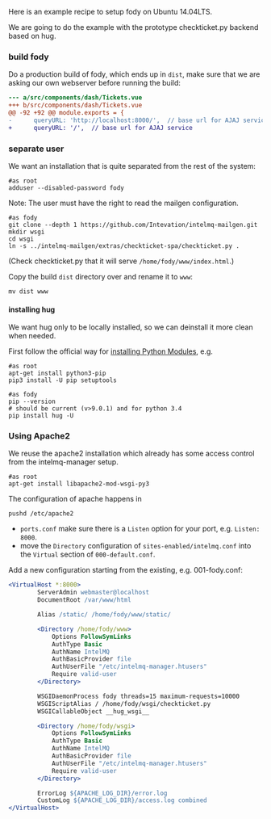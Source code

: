 Here is an example recipe to setup fody on Ubuntu 14.04LTS.

We are going to do the example with
the prototype checkticket.py backend based on hug.

### build fody

Do a production build of fody, which ends up in `dist`,
make sure that we are asking our own webserver before running the build:

```diff
--- a/src/components/dash/Tickets.vue
+++ b/src/components/dash/Tickets.vue
@@ -92 +92 @@ module.exports = {
-      queryURL: 'http://localhost:8000/',  // base url for AJAJ service
+      queryURL: '/',  // base url for AJAJ service
```

### separate user

We want an installation that is quite separated from the rest of the system:

```shell
#as root
adduser --disabled-password fody
```

Note: The user must have the right to read the mailgen configuration.

```shell
#as fody
git clone --depth 1 https://github.com/Intevation/intelmq-mailgen.git
mkdir wsgi
cd wsgi
ln -s ../intelmq-mailgen/extras/checkticket-spa/checkticket.py .
```

(Check checkticket.py that it will serve `/home/fody/www/index.html`.)


Copy the build `dist` directory over and rename it to `www`:
```shell
mv dist www
```

#### installing hug
We want hug only to be locally installed,
so we can deinstall it more clean when needed.

First follow the official way for
[installing Python Modules](https://docs.python.org/3/installing/index.html),
e.g.

```shell
#as root
apt-get install python3-pip
pip3 install -U pip setuptools
```

```shell
#as fody
pip --version
# should be current (v>9.0.1) and for python 3.4
pip install hug -U
```


### Using Apache2
We reuse the apache2 installation which already has
some access control from the intelmq-manager setup.

```shell
#as root
apt-get install libapache2-mod-wsgi-py3
```

The configuration of apache happens in
```shell
pushd /etc/apache2
```


 * `ports.conf` make sure there is a `Listen` option for your port, e.g.
   ```Listen: 8000```.
 * move the `Directory` configuration of `sites-enabled/intelmq.conf` into
   the `Virtual` section of `000-default.conf`.

Add a new configuration starting from the existing, e.g. 001-fody.conf:
```apache
<VirtualHost *:8000>
        ServerAdmin webmaster@localhost
        DocumentRoot /var/www/html

        Alias /static/ /home/fody/www/static/

        <Directory /home/fody/www>
            Options FollowSymLinks
            AuthType Basic
            AuthName IntelMQ
            AuthBasicProvider file
            AuthUserFile "/etc/intelmq-manager.htusers"
            Require valid-user
        </Directory>

        WSGIDaemonProcess fody threads=15 maximum-requests=10000
        WSGIScriptAlias / /home/fody/wsgi/checkticket.py
        WSGICallableObject __hug_wsgi__

        <Directory /home/fody/wsgi>
            Options FollowSymLinks
            AuthType Basic
            AuthName IntelMQ
            AuthBasicProvider file
            AuthUserFile "/etc/intelmq-manager.htusers"
            Require valid-user
        </Directory>

        ErrorLog ${APACHE_LOG_DIR}/error.log
        CustomLog ${APACHE_LOG_DIR}/access.log combined
</VirtualHost>
```

